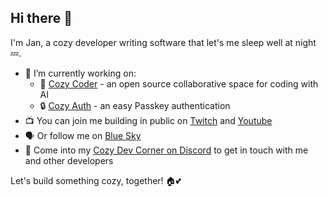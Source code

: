 ## Hi there 👋

I'm Jan, a cozy developer writing software that let's me sleep well at night 💤.

- 🔭 I’m currently working on:
  - 💫 [Cozy Coder](https://github.com/jehrhardt/cozycoder) - an open source collaborative space for coding with AI
  - 🔒 [Cozy Auth](https://github.com/jehrhardt/cozyauth) - an easy Passkey authentication
- 📺 You can join me building in public on [Twitch](https://www.twitch.tv/jehrhardt) and [Youtube](https://www.youtube.com/@jehrhardt)
- 🗣️ Or follow me on [Blue Sky](https://bsky.app/profile/jehrhardt.bsky.social)
- 💬 Come into my [Cozy Dev Corner on Discord](https://discord.gg/QaCTXq2Gxm) to get in touch with me and other developers

Let's build something cozy, together! 🏠💕
